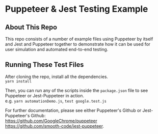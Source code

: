 # Puppeteer & Jest Testing Example

## About This Repo

This repo consists of a number of example files using Puppeteer by itself and Jest and Puppeteer together to demonstrate how it can be used for user simulation and automated end-to-end testing.

## Running These Test Files

After cloning the repo, install all the dependencies.
<br>```yarn install```

Then, you can run any of the scripts inside the `package.json` file to see Puppeteer or Jest-Puppeteer in action.
<br>e.g. `yarn automationDemo.js`, `test google.test.js`

For further documentation, please see either Puppeteer's Github or Jest-Puppeteer's Github: 
<br>https://github.com/GoogleChrome/puppeteer 
<br>https://github.com/smooth-code/jest-puppeteer.